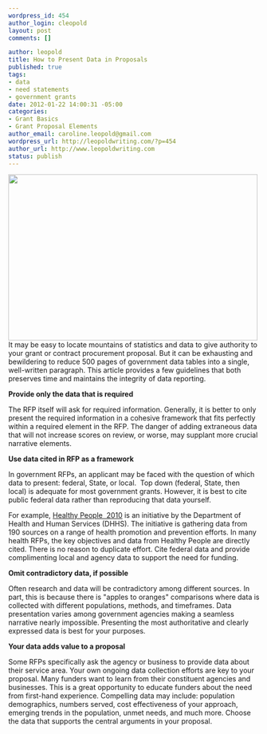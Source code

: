 ```yaml
--- 
wordpress_id: 454
author_login: cleopold
layout: post
comments: []

author: leopold
title: How to Present Data in Proposals
published: true
tags: 
- data
- need statements
- government grants
date: 2012-01-22 14:00:31 -05:00
categories: 
- Grant Basics
- Grant Proposal Elements
author_email: caroline.leopold@gmail.com
wordpress_url: http://leopoldwriting.com/?p=454
author_url: http://www.leopoldwriting.com
status: publish
---
```

<p style="text-align: left;"><a href="http://leopoldwriting.com/wp-content/uploads/2012/01/database.jpg"><img class="wp-image-455 aligncenter" title="database" src="http://leopoldwriting.com/wp-content/uploads/2012/01/database.jpg" alt="" width="500" height="333" /></a>It may be easy to locate mountains of statistics and data to give authority to your grant or contract procurement proposal. But it can be exhausting and bewildering to reduce 500 pages of government data tables into a single, well-written paragraph. This article provides a few guidelines that both preserves time and maintains the integrity of data reporting.</p>
<p style="text-align: left;"><strong>Provide only the data that is required</strong></p>
<strong></strong>The RFP itself will ask for required information. Generally, it is better to only present the required information in a cohesive framework that fits perfectly within a required element in the RFP. The danger of adding extraneous data that will not increase scores on review, or worse, may supplant more crucial narrative elements.

<strong>Use data cited in RFP as a framework</strong>

In government RFPs, an applicant may be faced with the question of which data to present: federal, State, or local.  Top down (federal, State, then local) is adequate for most government grants. However, it is best to cite public federal data rather than reproducing that data yourself.

For example, <a title="Healthy Peopld 2010" href="http://www.healthypeople.gov">Healthy People  2010</a> is an initiative by the Department of Health and Human Services (DHHS). The initiative is gathering data from 190 sources on a range of health promotion and prevention efforts. In many health RFPs, the key objectives and data from Healthy People are directly cited. There is no reason to duplicate effort. Cite federal data and provide complimenting local and agency data to support the need for funding.

<strong>Omit contradictory data, if possible</strong>

Often research and data will be contradictory among different sources. In part, this is because there is "apples to oranges" comparisons where data is collected with different populations, methods, and timeframes. Data presentation varies among government agencies making a seamless narrative nearly impossible. Presenting the most authoritative and clearly expressed data is best for your purposes.

<strong>Your data adds value to a proposal</strong>

Some RFPs specifically ask the agency or business to provide data about their service area. Your own ongoing data collection efforts are key to your proposal. Many funders want to learn from their constituent agencies and businesses. This is a great opportunity to educate funders about the need from first-hand experience. Compelling data may include: population demographics, numbers served, cost effectiveness of your approach, emerging trends in the population, unmet needs, and much more. Choose the data that supports the central arguments in your proposal.

&nbsp;

&nbsp;
